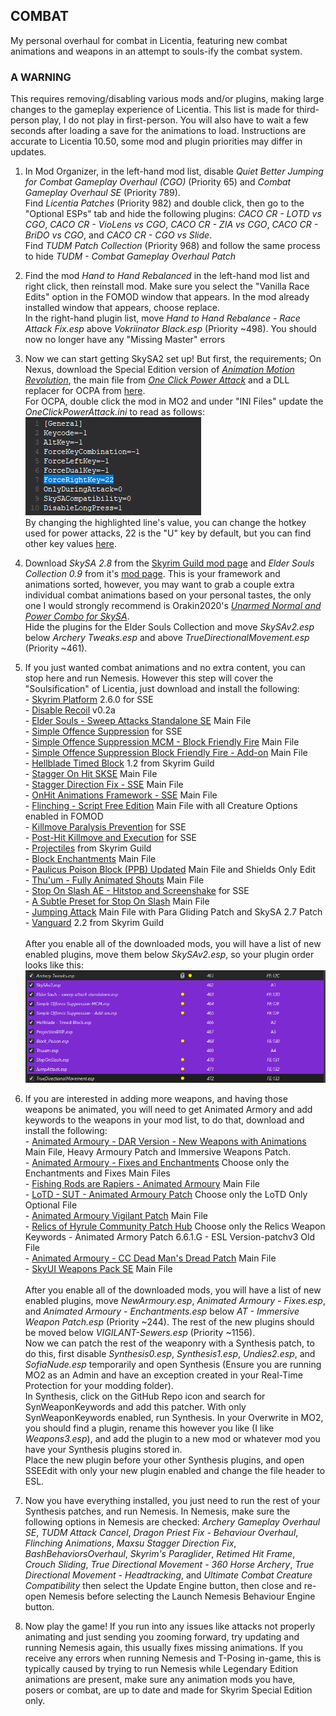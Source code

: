 
## COMBAT
My personal overhaul for combat in Licentia, featuring new combat animations and weapons in an attempt to souls-ify the combat system.

### A WARNING
This requires removing/disabling various mods and/or plugins, making large changes to the gameplay experience of Licentia. This list is made for third-person play, I do not play in first-person. You will also have to wait a few seconds after loading a save for the animations to load. Instructions are accurate to Licentia 10.50, some mod and plugin priorities may differ in updates.

1. In Mod Organizer, in the left-hand mod list, disable *Quiet Better Jumping for Combat Gameplay Overhaul (CGO)* (Priority 65) and *Combat Gameplay Overhaul SE* (Priority 789). <br> Find *Licentia Patches* (Priority 982) and double click, then go to the "Optional ESPs" tab and hide the following plugins: *CACO CR - LOTD vs CGO*, *CACO CR - VioLens vs CGO*, *CACO CR - ZIA vs CGO*, *CACO CR - BriDO vs CGO*, and *CACO CR - CGO vs Slide*. <br> Find *TUDM Patch Collection* (Priority 968) and follow the same process to hide *TUDM - Combat Gameplay Overhaul Patch*

2. Find the mod *Hand to Hand Rebalanced* in the left-hand mod list and right click, then reinstall mod. Make sure you select the "Vanilla Race Edits" option in the FOMOD window that appears. In the mod already installed window that appears, choose replace. <br> In the right-hand plugin list, move *Hand to Hand Rebalance - Race Attack Fix.esp* above *Vokriinator Black.esp* (Priority ~498). You should now no longer have any "Missing Master" errors

3. Now we can start getting SkySA2 set up! But first, the requirements; On Nexus, download the Special Edition version of [*Animation Motion Revolution*](https://www.nexusmods.com/skyrimspecialedition/mods/50258), the main file from [*One Click Power Attack*](https://www.nexusmods.com/skyrimspecialedition/mods/60878) and a DLL replacer for OCPA from [here](https://mega.nz/file/500kgB7T#vgj0I6B5rS2ViX-dkdK75_oM56NMqZVv_2f9LNQcRPw). <br> For OCPA, double click the mod in MO2 and under "INI Files" update the *OneClickPowerAttack.ini* to read as follows: <br> ![OCPA INI](https://github.com/SamsyTheUnicorn/samsytheunicorn.github.io/blob/main/combat-ocpa.png?raw=true) <br> By changing the highlighted line's value, you can change the hotkey used for power attacks, 22 is the "U" key by default, but you can find other key values [here](https://www.creationkit.com/index.php?title=Input_Script).

4. Download *SkySA 2.8* from the [Skyrim Guild mod page](https://www.skyrim-guild.com/distars-mods/skysa-2) and *Elder Souls Collection 0.9* from it's [mod page](https://www.skyrim-guild.com/elder-souls-v0-9). This is your framework and animations sorted, however, you may want to grab a couple extra individual combat animations based on your personal tastes, the only one I would strongly recommend is Orakin2020's [*Unarmed Normal and Power Combo for SkySA*](https://www.nexusmods.com/skyrimspecialedition/mods/51193). <br> Hide the plugins for the Elder Souls Collection and move *SkySAv2.esp* below *Archery Tweaks.esp* and above *TrueDirectionalMovement.esp* (Priority ~461).

5. If you just wanted combat animations and no extra content, you can stop here and run Nemesis. However this step will cover the "Soulsification" of Licentia, just download and install the following: <br> - [Skyrim Platform](https://www.nexusmods.com/skyrimspecialedition/mods/54909) 2.6.0 for SSE <br> - [Disable Recoil](https://www.nexusmods.com/skyrimspecialedition/mods/57428) v0.2a <br> - [Elder Souls - Sweep Attacks Standalone SE](https://www.nexusmods.com/skyrimspecialedition/mods/47395) Main File <br> - [Simple Offence Suppression](https://www.nexusmods.com/skyrimspecialedition/mods/41764) for SSE <br> - [Simple Offence Suppression MCM - Block Friendly Fire](https://www.nexusmods.com/skyrimspecialedition/mods/41774) Main File <br> - [Simple Offence Suppression Block Friendly Fire - Add-on](https://www.nexusmods.com/skyrimspecialedition/mods/57700) Main File <br> - [Hellblade Timed Block](https://www.skyrim-guild.com/distars-mods/hellblade-timed-block) 1.2 from Skyrim Guild <br> - [Stagger On Hit SKSE](https://www.nexusmods.com/skyrimspecialedition/mods/52498) Main File <br> - [Stagger Direction Fix - SSE](https://www.nexusmods.com/skyrimspecialedition/mods/43339) Main File <br> - [OnHit Animations Framework - SSE](https://www.nexusmods.com/skyrimspecialedition/mods/42574) Main File <br> - [Flinching - Script Free Edition](https://www.nexusmods.com/skyrimspecialedition/mods/42550) Main File with all Creature Options enabled in FOMOD <br> - [Killmove Paralysis Prevention](https://www.nexusmods.com/skyrimspecialedition/mods/65312) for SSE <br> - [Post-Hit Killmove and Execution](https://www.nexusmods.com/skyrimspecialedition/mods/65117) for SSE <br> - [Projectiles](https://www.skyrim-guild.com/distars-mods/projectiles) from Skyrim Guild <br> - [Block Enchantments](https://www.nexusmods.com/skyrimspecialedition/mods/60833) Main File <br> - [Paulicus Poison Block (PPB) Updated](https://www.nexusmods.com/skyrimspecialedition/mods/51046) Main File and Shields Only Edit <br> - [Thu'um - Fully Animated Shouts](https://www.nexusmods.com/skyrimspecialedition/mods/50559) Main File <br> - [Stop On Slash AE - Hitstop and Screenshake](https://www.nexusmods.com/skyrimspecialedition/mods/66155) for SSE <br> - [A Subtle Preset for Stop On Slash](https://www.nexusmods.com/skyrimspecialedition/mods/61471) Main File <br> - [Jumping Attack](https://www.nexusmods.com/skyrimspecialedition/mods/68043) Main File with Para Gliding Patch and SkySA 2.7 Patch <br> - [Vanguard](https://www.skyrim-guild.com/adris-projects/vanguard) 2.2 from Skyrim Guild <br> <br> After you enable all of the downloaded mods, you will have a list of new enabled plugins, move them below *SkySAv2.esp*, so your plugin order looks like this: <br> ![Combat Overhaul Plugins](https://github.com/SamsyTheUnicorn/samsytheunicorn.github.io/blob/main/combat-plugins.png?raw=true)

6. If you are interested in adding more weapons, and having those weapons be animated, you will need to get Animated Armory and add keywords to the weapons in your mod list, to do that, download and install the following: <br> - [Animated Armoury - DAR Version - New Weapons with Animations](https://www.nexusmods.com/skyrimspecialedition/mods/35978) Main File, Heavy Armoury Patch and Immersive Weapons Patch. <br> - [Animated Armoury - Fixes and Enchantments](https://www.nexusmods.com/skyrimspecialedition/mods/47213) Choose only the Enchantments and Fixes Main Files <br> - [Fishing Rods are Rapiers - Animated Armoury](https://www.nexusmods.com/skyrimspecialedition/mods/58924) Main File <br> - [LoTD - SUT - Animated Armoury Patch](https://www.nexusmods.com/skyrimspecialedition/mods/42603) Choose only the LoTD Only Optional File <br> - [Animated Armoury Vigilant Patch](https://www.nexusmods.com/skyrimspecialedition/mods/22964) Main File <br> - [Relics of Hyrule Community Patch Hub](https://www.nexusmods.com/skyrimspecialedition/mods/31935) Choose only the Relics Weapon Keywords - Animated Armory Patch 6.6.1.G - ESL Version-patchv3 Old File <br> - [Animated Armoury - CC Dead Man's Dread Patch](https://www.nexusmods.com/skyrimspecialedition/mods/30502) Main File <br> - [SkyUI Weapons Pack SE](https://www.nexusmods.com/skyrimspecialedition/mods/37231) Main File <br> <br> After you enable all of the downloaded mods, you will have a list of new enabled plugins, move *NewArmoury.esp*, *Animated Armoury - Fixes.esp*, and *Animated Armoury - Enchantments.esp* below *AT - Immersive Weapon Patch.esp* (Priority ~244). The rest of the new plugins should be moved below *VIGILANT-Sewers.esp* (Priority ~1156). <br> Now we can patch the rest of the weaponry with a Synthesis patch, to do this, first disable *Synthesis0.esp*, *Synthesis1.esp*, *Undies2.esp*, and *SofiaNude.esp* temporarily and open Synthesis (Ensure you are running MO2 as an Admin and have an exception created in your Real-Time Protection for your modding folder). <br> In Synthesis, click on the GitHub Repo icon and search for SynWeaponKeywords and add this patcher. With only SynWeaponKeywords enabled, run Synthesis. In your Overwrite in MO2, you should find a plugin, rename this however you like (I like *Weapons3.esp*), and add the plugin to a new mod or whatever mod you have your Synthesis plugins stored in. <br> Place the new plugin before your other Synthesis plugins, and open SSEEdit with only your new plugin enabled and change the file header to ESL.

7. Now you have everything installed, you just need to run the rest of your Synthesis patches, and run Nemesis. In Nemesis, make sure the following options in Nemesis are checked: *Archery Gameplay Overhaul SE*, *TUDM Attack Cancel*, *Dragon Priest Fix - Behaviour Overhaul*, *Flinching Animations*, *Maxsu Stagger Direction Fix*, *BashBehaviorsOverhaul*, *Skyrim's Paraglider*, *Retimed Hit Frame*, *Crouch Sliding*, *True Directional Movement - 360 Horse Archery*, *True Directional Movement - Headtracking*, and *Ultimate Combat Creature Compatibility* then select the Update Engine button, then close and re-open Nemesis before selecting the Launch Nemesis Behaviour Engine button.

8. Now play the game! If you run into any issues like attacks not properly animating and just sending you zooming forward, try updating and running Nemesis again, this usually fixes missing animations. If you receive any errors when running Nemesis and T-Posing in-game, this is typically caused by trying to run Nemesis while Legendary Edition animations are present, make sure any animation mods you have, posers or combat, are up to date and made for Skyrim Special Edition only.
